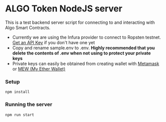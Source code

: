 # ALGO Token NodeJS server

This is a test backend server script for connecting to and interacting with Algo Smart Contracts.

- Currently we are using the Infura provider to connect to Ropsten testnet. [Get an API Key](https://infura.io/signup) if you don't have one yet
- Copy and rename sample.env to .env. **Highly recommended that you delete the contents of .env when not using to protect your private keys**
- Private keys can easily be obtained from creating wallet with [Metamask](https://metamask.io/) or [MEW (My Ether Wallet)](https://www.myetherwallet.com/)

### Setup

```
npm install
```

### Running the server

```
npm run start
```
